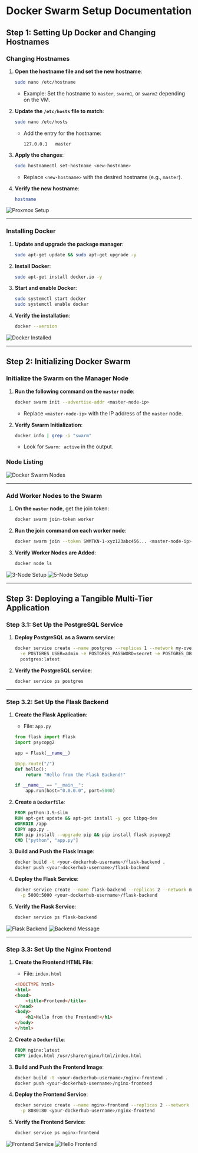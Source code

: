 # Docker Swarm Setup Documentation

## Step 1: Setting Up Docker and Changing Hostnames

### Changing Hostnames

1. **Open the hostname file and set the new hostname**:
   ```bash
   sudo nano /etc/hostname
   ```
   - Example: Set the hostname to `master`, `swarm1`, or `swarm2` depending on the VM.

2. **Update the `/etc/hosts` file to match**:
   ```bash
   sudo nano /etc/hosts
   ```
   - Add the entry for the hostname:
     ```
     127.0.0.1   master
     ```

3. **Apply the changes**:
   ```bash
   sudo hostnamectl set-hostname <new-hostname>
   ```
   - Replace `<new-hostname>` with the desired hostname (e.g., `master`).

4. **Verify the new hostname**:
   ```bash
   hostname
   ```

![Proxmox Setup](screenshots/Proxmox.png)

---

### Installing Docker

1. **Update and upgrade the package manager**:
   ```bash
   sudo apt-get update && sudo apt-get upgrade -y
   ```

2. **Install Docker**:
   ```bash
   sudo apt-get install docker.io -y
   ```

3. **Start and enable Docker**:
   ```bash
   sudo systemctl start docker
   sudo systemctl enable docker
   ```

4. **Verify the installation**:
   ```bash
   docker --version
   ```

![Docker Installed](screenshots/DockerInstalled.png)

---

## Step 2: Initializing Docker Swarm

### Initialize the Swarm on the Manager Node

1. **Run the following command on the `master` node**:
   ```bash
   docker swarm init --advertise-addr <master-node-ip>
   ```
   - Replace `<master-node-ip>` with the IP address of the `master` node.

2. **Verify Swarm Initialization**:
   ```bash
   docker info | grep -i "swarm"
   ```
   - Look for `Swarm: active` in the output.

### Node Listing
![Docker Swarm Nodes](screenshots/Swarm.png)

---

### Add Worker Nodes to the Swarm

1. **On the `master` node**, get the join token:
   ```bash
   docker swarm join-token worker
   ```

2. **Run the join command on each worker node**:
   ```bash
   docker swarm join --token SWMTKN-1-xyz123abc456... <master-node-ip>:2377
   ```

3. **Verify Worker Nodes are Added**:
   ```bash
   docker node ls
   ```

![3-Node Setup](screenshots/3Node.png)
![5-Node Setup](screenshots/5Node.png)

---

## Step 3: Deploying a Tangible Multi-Tier Application

### Step 3.1: Set Up the PostgreSQL Service
1. **Deploy PostgreSQL as a Swarm service**:
   ```bash
   docker service create --name postgres --replicas 1 --network my-overlay \
     -e POSTGRES_USER=admin -e POSTGRES_PASSWORD=secret -e POSTGRES_DB=mydb \
     postgres:latest
   ```

2. **Verify the PostgreSQL service**:
   ```bash
   docker service ps postgres
   ```

---

### Step 3.2: Set Up the Flask Backend
1. **Create the Flask Application**:
   - File: `app.py`
   ```python
   from flask import Flask
   import psycopg2

   app = Flask(__name__)

   @app.route("/")
   def hello():
       return "Hello from the Flask Backend!"

   if __name__ == "__main__":
       app.run(host="0.0.0.0", port=5000)
   ```

2. **Create a `Dockerfile`**:
   ```dockerfile
   FROM python:3.9-slim
   RUN apt-get update && apt-get install -y gcc libpq-dev
   WORKDIR /app
   COPY app.py .
   RUN pip install --upgrade pip && pip install flask psycopg2
   CMD ["python", "app.py"]
   ```

3. **Build and Push the Flask Image**:
   ```bash
   docker build -t <your-dockerhub-username>/flask-backend .
   docker push <your-dockerhub-username>/flask-backend
   ```

4. **Deploy the Flask Service**:
   ```bash
   docker service create --name flask-backend --replicas 2 --network my-overlay \
     -p 5000:5000 <your-dockerhub-username>/flask-backend
   ```

5. **Verify the Flask Service**:
   ```bash
   docker service ps flask-backend
   ```

![Flask Backend](screenshots/Flask.png)
![Backend Message](screenshots/backendmessage.png)

---

### Step 3.3: Set Up the Nginx Frontend
1. **Create the Frontend HTML File**:
   - File: `index.html`
   ```html
   <!DOCTYPE html>
   <html>
   <head>
       <title>Frontend</title>
   </head>
   <body>
       <h1>Hello from the Frontend!</h1>
   </body>
   </html>
   ```

2. **Create a `Dockerfile`**:
   ```dockerfile
   FROM nginx:latest
   COPY index.html /usr/share/nginx/html/index.html
   ```

3. **Build and Push the Frontend Image**:
   ```bash
   docker build -t <your-dockerhub-username>/nginx-frontend .
   docker push <your-dockerhub-username>/nginx-frontend
   ```

4. **Deploy the Frontend Service**:
   ```bash
   docker service create --name nginx-frontend --replicas 2 --network my-overlay \
     -p 8080:80 <your-dockerhub-username>/nginx-frontend
   ```

5. **Verify the Frontend Service**:
   ```bash
   docker service ps nginx-frontend
   ```

![Frontend Service](screenshots/frontend.png)
![Hello Frontend](screenshots/hello.png)



